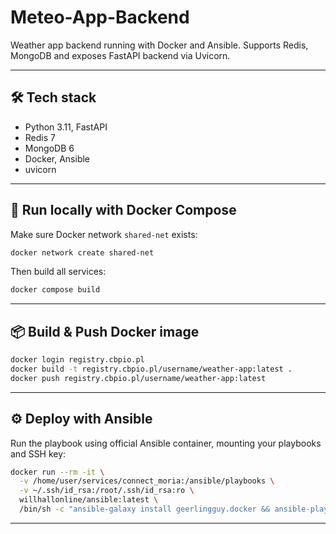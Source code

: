 # Meteo-App-Backend

Weather app backend running with Docker and Ansible. Supports Redis, MongoDB and exposes FastAPI backend via Uvicorn.

---

## 🛠 Tech stack

- Python 3.11, FastAPI  
- Redis 7  
- MongoDB 6  
- Docker, Ansible  
- uvicorn  

---

## 🚀 Run locally with Docker Compose

Make sure Docker network `shared-net` exists:

```bash
docker network create shared-net
```

Then build all services:

```bash
docker compose build
```

---

## 📦 Build & Push Docker image

```bash
docker login registry.cbpio.pl
docker build -t registry.cbpio.pl/username/weather-app:latest .
docker push registry.cbpio.pl/username/weather-app:latest
```

---

## ⚙️ Deploy with Ansible

Run the playbook using official Ansible container, mounting your playbooks and SSH key:

```bash
docker run --rm -it \
  -v /home/user/services/connect_moria:/ansible/playbooks \
  -v ~/.ssh/id_rsa:/root/.ssh/id_rsa:ro \
  willhallonline/ansible:latest \
  /bin/sh -c "ansible-galaxy install geerlingguy.docker && ansible-playbook -i /ansible/playbooks/hosts.ini /ansible/playbooks/meteo_setup.yml"
```

---

